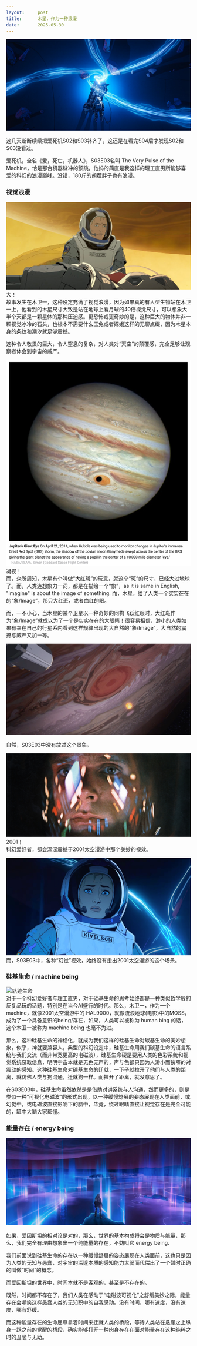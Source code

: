 ```yaml
---
layout:     post
title:      木星，作为一种浪漫
date:       2025-05-30
---
```

![S03E03](/images/202505/S03E03.png)


这几天断断续续把爱死机S02和S03补齐了，这还是在看完S04后才发现S02和S03没看过。

爱死机，全名《爱，死亡，机器人》，S03E03名叫 The Very Pulse of the Machine，恰是那台机器脉冲的颤跳，他妈的简直是我这样的理工直男所能够喜爱的科幻的浪漫巅峰。没错，180斤的胡茬胖子也有浪漫。

### 视觉浪漫

![视觉浪漫](/images/202505/S03E03-big.jpg)
大！  
故事发生在木卫一，这种设定充满了视觉浪漫，因为如果真的有人型生物站在木卫一上，他看到的木星尺寸大致是站在地球上看月球的40倍视觉尺寸，可以想象大半个天都是一颗星体的那种压迫感。更恐怖或更奇妙的是，这种巨大的物体并非一颗视觉冰冷的石头，也根本不需要什么玉兔或者嫦娥这样的无聊点缀，因为木星本身的条纹和潮汐就足够震撼。  

这种令人敬畏的巨大，令人窒息的复杂，对人类对“天空”的颠覆感，完全足够让观察者体会到宇宙的威严。  

![视觉浪漫](/images/202505/S03E03-eye-hubble.jpg)
凝视！  
而，众所周知，木星有个叫做“大红斑”的玩意，就这个“斑”的尺寸，已经大过地球了。而，人类连想象力一词，都是在描绘一个“象”，as it is same in English, "imagine" is about the image of something. 而，木星，给了人类一个实实在在的“象/Image”，那只大红斑，或者血红的眼。

而，一不小心，当木星的某个卫星以一种奇妙的同构飞跃红眼时，大红斑作为“象/Image”就成以为了一个是实实在在的大眼睛！很容易相信，渺小的人类如果有幸在自己的行星系内看到这样规律出现的大自然的“象/Image”，大自然的震撼与威严又加一等。

![视觉浪漫](/images/202505/S03E03-eye.jpg)

自然，S03E03中没有放过这个景象。


![视觉浪漫](/images/202505/S03E03-2001.jpg)
2001！  
科幻爱好者，都会深深震撼于2001太空漫游中那个美妙的视效。

![视觉浪漫](/images/202505/S03E03-2001-2.jpg)  
而，S03E03中，各种“幻觉”视效，始终没有走出2001太空漫游的这个场景。

### 硅基生命 / machine being

![轨迹生命](/images/202505/S03E03-light.jpg)  
对于一个科幻爱好者与理工直男，对于硅基生命的思考始终都是一种类似哲学般的反复品玩的话题，特别是在当今AI盛行的时代。那么，木卫一，作为一个machine，就像2001太空漫游中的 HAL9000，就像流浪地球(电影)中的MOSS，成为了一个具备意识的being/存在，如果，人类可以被称为 human bing 的话，这个木卫一被称为 machine being 也毫不为过。

那么，这种硅基生命的神格化，就成为我们这样的硅基生命对碳基生命的美妙想象，似乎，神就要兼容人，典型的科幻设定中，硅基生命用我们碳基生命的语言系统与我们交流（而非带宽更高的电磁波），硅基生命硬是要用人类的色彩系统和视觉系统获取信息，明明宇宙本就是无色无声的，声与色都只因为人渺小而狭窄的对震动的感知。这种硅基生命对碳基生命的迁就，一下子就拉开了他们与人类的距离，就仿佛人类与狗沟通，迁就狗一样。而拉开了距离，就没意思了。

在S03E03中，硅基生命虽然依然是是借助对讲系统与人沟通，然而更多的，则是类似一种“可视化电磁波”的形式出现，以一种缓慢舒展的姿态展现在人类面前，或幻觉中，或电磁波直接影响下的脑中，毕竟，绕过眼睛直接让视觉存在是完全可能的，缸中大脑大家都懂。

### 能量存在 / energy being

![视觉浪漫](/images/202505/S03E03-eb-1.jpg)  

如果，爱因斯坦的相对论是对的，那么，世界的基本构成将会是物质与能量，那么，我们完全有理由想象出一个纯能量的存在，不妨叫它 energy being.

我们前面说到硅基生命的存在以一种缓慢舒展的姿态展现在人类面前，这也只是因为人类的无知与愚蠢，对宇宙的深邃本质的感知能力太弱而代偿出了一个暂时正确的叫做“时间”的概念。

而爱因斯坦的世界中，时间本就不是客观的，甚至是不存在的。

既然，时间都不存在了，我们人类在感动于“电磁波可视化”之舒缓美妙之际，能量存在会嘲笑这样愚蠢人类的无知职中的自我感动。没有时间，哪有速度，没有速度，哪有舒缓。

而这种能量存在的生命屈尊拿着时间来迁就人类的桥段，等待人类站在悬崖之上纵身一跃之前的觉醒的桥段，确实能够打开一种肉身存在在面对能量存在这种纯粹之时的丑陋与无助。
